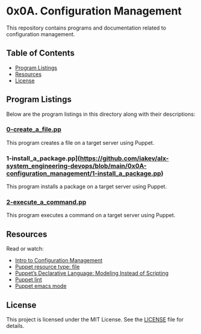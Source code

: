 # 0x0A. Configuration Management

This repository contains programs and documentation related to configuration management.

## Table of Contents

- [Program Listings](#program-listings)
- [Resources](#resources)
- [License](#license)

## Program Listings

Below are the program listings in this directory along with their descriptions:

### [0-create_a_file.pp](https://github.com/iakev/alx-system_engineering-devops/blob/main/0x0A-configuration_management/0-create_a_file.pp)

This program creates a file on a target server using Puppet.

### 1-install_a_package.pp](https://github.com/iakev/alx-system_engineering-devops/blob/main/0x0A-configuration_management/1-install_a_package.pp)

This program installs a package on a target server using Puppet.

### [2-execute_a_command.pp](https://github.com/iakev/alx-system_engineering-devops/blob/main/0x0A-configuration_management/2-execute_a_command.pp)

This program executes a command on a target server using Puppet.



## Resources

Read or watch:

- [Intro to Configuration Management](https://www.digitalocean.com/community/tutorials/an-introduction-to-configuration-management)
- [Puppet resource type: file](https://www.puppet.com/docs/puppet/5.5/types/file.html)
- [Puppet’s Declarative Language: Modeling Instead of Scripting](https://www.puppet.com/blog)
- [Puppet lint](http://puppet-lint.com/)
- [Puppet emacs mode](https://github.com/voxpupuli/puppet-mode)

## License

This project is licensed under the MIT License. See the [LICENSE](https://github.com/iakev/alx-system_engineering-devops/blob/main/LICENSE.md) file for details.

